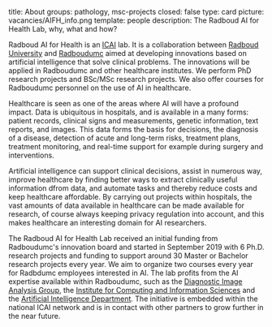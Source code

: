 title: About 
groups: pathology, msc-projects
closed: false
type: card
picture: vacancies/AIFH_info.png
template: people
description: The Radboud AI for Health Lab, why, what and how?

Radboud AI for Health is an [ICAI](https://icai.ai/) lab. It is a collaboration between [Radboud University](https://www.ru.nl/english/) and [Radboudumc](https://www.radboudumc.nl/en/research) aimed at developing innovations based on artificial intelligence that solve clinical problems. The innovations will be applied in Radboudumc and other healthcare institutes. We perform PhD research projects and BSc/MSc research projects. We also offer courses for Radboudumc personnel on the use of AI in healthcare. 

Healthcare is seen as one of the areas where AI will have a profound impact. Data is ubiquitous in hospitals, and is available in a many forms: patient records, clinical signs and measurements, genetic information, text reports, and images. This data forms the basis for decisions, the diagnosis of a disease, detection of acute and long-term risks, treatment plans, treatment monitoring, and real-time support for example during surgery and interventions. 

Artificial intelligence can support clinical decisions, assist in numerous way, improve healthcare by finding better ways to extract clinically useful information dfrom data, and automate tasks and thereby reduce costs and keep healthcare affordable. By carrying out projects within hospitals, the vast amounts of data available in healthcare can be made available for research, of course always keeping privacy regulation into account, and this makes healthcare an interesting domain for AI researchers. 

The Radboud AI for Health Lab received an initial funding from Radboudumc's innovation board and started in September 2019 with 6 Ph.D. research projects and funding to support around 30 Master or Bachelor research projects every year. We aim to organize two courses every year for Radbdumc employees interested in AI. The lab profits from the AI expertise available within Radboudumc, such as the [Diagnostic Image Analysis Group](http://diagnijmegen.nl/), the [Institute for Computing and Information Sciences](https://www.ru.nl/icis/) and the [Artificial Intelligence Department](https://www.ru.nl/cai/). The initiative is embedded within the national ICAI network and is in contact with other partners to grow further in the near future. 



